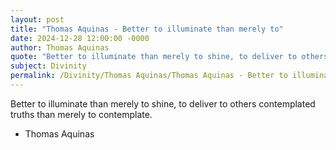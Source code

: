 ```yaml
---
layout: post
title: "Thomas Aquinas - Better to illuminate than merely to"
date: 2024-12-28 12:00:00 -0000
author: Thomas Aquinas
quote: "Better to illuminate than merely to shine, to deliver to others contemplated truths than merely to contemplate."
subject: Divinity
permalink: /Divinity/Thomas Aquinas/Thomas Aquinas - Better to illuminate than merely to
---
```


Better to illuminate than merely to shine, to deliver to others contemplated truths than merely to contemplate.

- Thomas Aquinas
